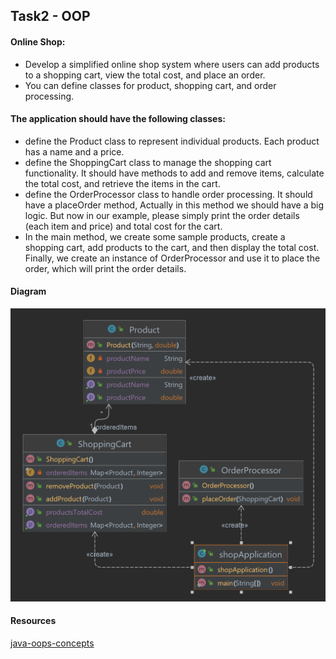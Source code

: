 ## Task2 - OOP

#### Online Shop:
- Develop a simplified online shop system where users can add products to a shopping cart, view the total cost, and place an order.
- You can define classes for product, shopping cart, and order processing.

#### The application should have the following classes:
- define the Product class to represent individual products. Each product has a name and a price.
- define the ShoppingCart class to manage the shopping cart functionality.
  It should have methods to add and remove items, calculate the total cost, and retrieve the items in the cart.
- define the OrderProcessor class to handle order processing.
  It should have a placeOrder method,
  Actually in this method we should have a big logic. But now in our example, please simply print the order details (each item and price) and total cost for the cart.
- In the main method, we create some sample products, create a shopping cart, add products to the cart, and then display the total cost. Finally, we create an instance of OrderProcessor and use it to place the order, which will print the order details.

#### Diagram
<img src="images/shopApplication.png">

#### Resources
[java-oops-concepts](https://www.javatpoint.com/java-oops-concepts)